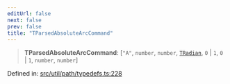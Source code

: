 ```yaml
---
editUrl: false
next: false
prev: false
title: "TParsedAbsoluteArcCommand"
---
```


> **TParsedAbsoluteArcCommand**: \[`"A"`, `number`, `number`, [`TRadian`](/api/type-aliases/tradian/), `0` \| `1`, `0` \| `1`, `number`, `number`\]

Defined in: [src/util/path/typedefs.ts:228](https://github.com/fabricjs/fabric.js/blob/8748628df7e9de00ba77413bfc3ad9e9fe9d4f30/src/util/path/typedefs.ts#L228)
